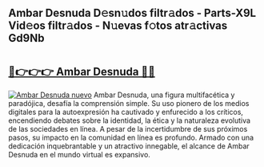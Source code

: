 ## Ambar Desnuda D𝚎sn𝚞dos filtr𝚊dos - Parts-X9L Vid𝚎os filtr𝚊dos - N𝚞evas f𝚘tos atr𝚊ctivas Gd9Nb

# <h2><a href="http://mb8nqsj.tromn.icu/?c=Ambar+Desnuda">🔗👉👉👉 Ambar Desnuda 🔗🔗</a></h2>

[![Ambar Desnuda nuevo](https://i.imgur.com/pEAQMta.gif)](http://mb8nqsj.tromn.icu/?c=Ambar+Desnuda)
Ambar Desnuda, una figura multifacética y paradójica, desafía la comprensión simple. Su uso pionero de los medios digitales para la autoexpresión ha cautivado y enfurecido a los críticos, encendiendo debates sobre la identidad, la ética y la naturaleza evolutiva de las sociedades en línea. A pesar de la incertidumbre de sus próximos pasos, su impacto en la comunidad en línea es profundo. Armado con una dedicación inquebrantable y un atractivo innegable, el alcance de Ambar Desnuda en el mundo virtual es expansivo.
